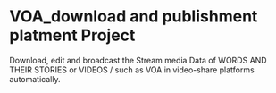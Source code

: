 # VOA_download and publishment platment Project
Download, edit and broadcast the Stream media Data of WORDS AND THEIR STORIES or VIDEOS / such as VOA in video-share platforms automatically.
